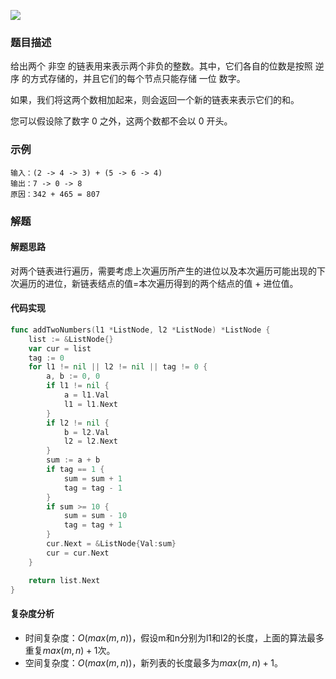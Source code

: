 ![](https://tva1.sinaimg.cn/large/006y8mN6ly1g95r6zww73j312k0u0q77.jpg)

### 题目描述

给出两个 非空 的链表用来表示两个非负的整数。其中，它们各自的位数是按照 逆序 的方式存储的，并且它们的每个节点只能存储 一位 数字。

如果，我们将这两个数相加起来，则会返回一个新的链表来表示它们的和。

您可以假设除了数字 0 之外，这两个数都不会以 0 开头。

### 示例

```
输入：(2 -> 4 -> 3) + (5 -> 6 -> 4)
输出：7 -> 0 -> 8
原因：342 + 465 = 807
```

### 解题

#### 解题思路

对两个链表进行遍历，需要考虑上次遍历所产生的进位以及本次遍历可能出现的下次遍历的进位，新链表结点的值=本次遍历得到的两个结点的值 + 进位值。

#### 代码实现

```go
func addTwoNumbers(l1 *ListNode, l2 *ListNode) *ListNode {
	list := &ListNode{}
	var cur	= list
	tag := 0
	for l1 != nil || l2 != nil || tag != 0 {
		a, b := 0, 0
		if l1 != nil {
			a = l1.Val
			l1 = l1.Next
		}
		if l2 != nil {
			b = l2.Val
			l2 = l2.Next
		}
		sum := a + b
		if tag == 1 {
			sum = sum + 1
			tag = tag - 1
		}
		if sum >= 10 {
			sum = sum - 10
			tag = tag + 1
		}
		cur.Next = &ListNode{Val:sum}
		cur = cur.Next
	}

	return list.Next
}
```

#### 复杂度分析

- 时间复杂度：$O(max(m,n))$，假设m和n分别为l1和l2的长度，上面的算法最多重复$max(m,n)+1$次。
- 空间复杂度：$O(max(m,n))$，新列表的长度最多为$max(m,n)+1$。




















